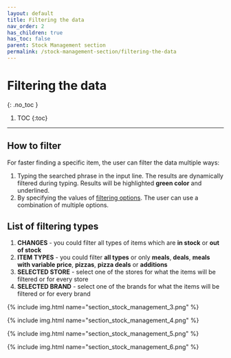 ```yaml
---
layout: default
title: Filtering the data
nav_order: 2
has_children: true
has_toc: false
parent: Stock Management section
permalink: /stock-management-section/filtering-the-data
---
```


# Filtering the data
{: .no_toc }

1. TOC
{:toc}

---

## How to filter
For faster finding a specific item, the user can filter the data multiple ways:
1. Typing the searched phrase in the input line. The results are dynamically filtered during typing. Results will be highlighted <span class="text-green-200">**green color**</span> and underlined.
2. By specifying the values of [filtering options](#list-of-filtering-types). The user can use a combination of multiple options.

## List of filtering types
1. **CHANGES** - you could filter all types of items which are <span class="text-green-200">**in stock**</span> or <span class="text-red-200">**out of stock**</span>
1. **ITEM TYPES** - you could filter **all types** or only **meals**, **deals**, **meals with variable price**, **pizzas**, **pizza deals** or **additions**
1. **SELECTED STORE** - select one of the stores for what the items will be filtered or for every store
1. **SELECTED BRAND** - select one of the brands for what the items will be filtered or for every brand

{% include img.html name="section_stock_management_3.png" %}

{% include img.html name="section_stock_management_4.png" %}

{% include img.html name="section_stock_management_5.png" %}

{% include img.html name="section_stock_management_6.png" %}
